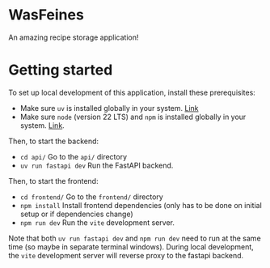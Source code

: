 WasFeines
=========

An amazing recipe storage application!

# Getting started

To set up local development of this application, install these prerequisites:

* Make sure `uv` is installed globally in your system. [Link](https://docs.astral.sh/uv/)
* Make sure `node` (version 22 LTS) and `npm` is installed globally in your system. [Link](https://docs.npmjs.com/downloading-and-installing-node-js-and-npm).

Then, to start the backend:

* `cd api/` Go to the `api/` directory
* `uv run fastapi dev` Run the FastAPI backend.

Then, to start the frontend:

* `cd frontend/` Go to the `frontend/` directory
* `npm install` Install frontend dependencies (only has to be done on initial setup or if dependencies change)
* `npm run dev` Run the `vite` development server.

Note that both `uv run fastapi dev` and `npm run dev` need to run at the same time (so maybe in separate terminal windows). During local development, the `vite` development server will reverse proxy to the fastapi backend.